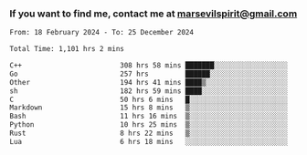 ### If you want to find me, contact me at marsevilspirit@gmail.com

<!--
**marsevilspirit/marsevilspirit** is a ✨ _special_ ✨ repository because its `README.md` (this file) appears on your GitHub profile.

Here are some ideas to get you started:

- 🔭 I’m currently working on ...
- 🌱 I’m currently learning ...
- 👯 I’m looking to collaborate on ...
- 🤔 I’m looking for help with ...
- 💬 Ask me about ...
- 📫 How to reach me: ...
- 😄 Pronouns: ...
- ⚡ Fun fact: ...
-->
<!--START_SECTION:waka-->

```txt
From: 18 February 2024 - To: 25 December 2024

Total Time: 1,101 hrs 2 mins

C++                        308 hrs 58 mins ███████░░░░░░░░░░░░░░░░░░   28.06 %
Go                         257 hrs         ██████░░░░░░░░░░░░░░░░░░░   23.34 %
Other                      194 hrs 41 mins ████▒░░░░░░░░░░░░░░░░░░░░   17.68 %
sh                         182 hrs 59 mins ████░░░░░░░░░░░░░░░░░░░░░   16.62 %
C                          50 hrs 6 mins   █░░░░░░░░░░░░░░░░░░░░░░░░   04.55 %
Markdown                   15 hrs 8 mins   ▒░░░░░░░░░░░░░░░░░░░░░░░░   01.37 %
Bash                       11 hrs 16 mins  ▒░░░░░░░░░░░░░░░░░░░░░░░░   01.02 %
Python                     10 hrs 25 mins  ▒░░░░░░░░░░░░░░░░░░░░░░░░   00.95 %
Rust                       8 hrs 22 mins   ▒░░░░░░░░░░░░░░░░░░░░░░░░   00.76 %
Lua                        6 hrs 18 mins   ░░░░░░░░░░░░░░░░░░░░░░░░░   00.57 %
```

<!--END_SECTION:waka-->
